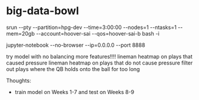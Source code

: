 # big-data-bowl

srun --pty --partition=hpg-dev --time=3:00:00 --nodes=1 --ntasks=1  --mem=20gb --account=hoover-sai --qos=hoover-sai-b bash -i

jupyter-notebook --no-browser --ip=0.0.0.0 --port 8888


try model with no balancing
more features!!!!
lineman heatmap on plays that caused pressure
lineman heatmap on plays that do not cause pressure
filter out plays where the QB holds onto the ball for too long


Thoughts:

- train model on Weeks 1-7 and test on Weeks 8-9

